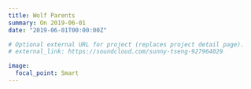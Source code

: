 ```yaml
---
title: Wolf Parents
summary: On 2019-06-01
date: "2019-06-01T00:00:00Z"

# Optional external URL for project (replaces project detail page).
# external_link: https://soundcloud.com/sunny-tseng-927964029

image:
  focal_point: Smart
---
```

